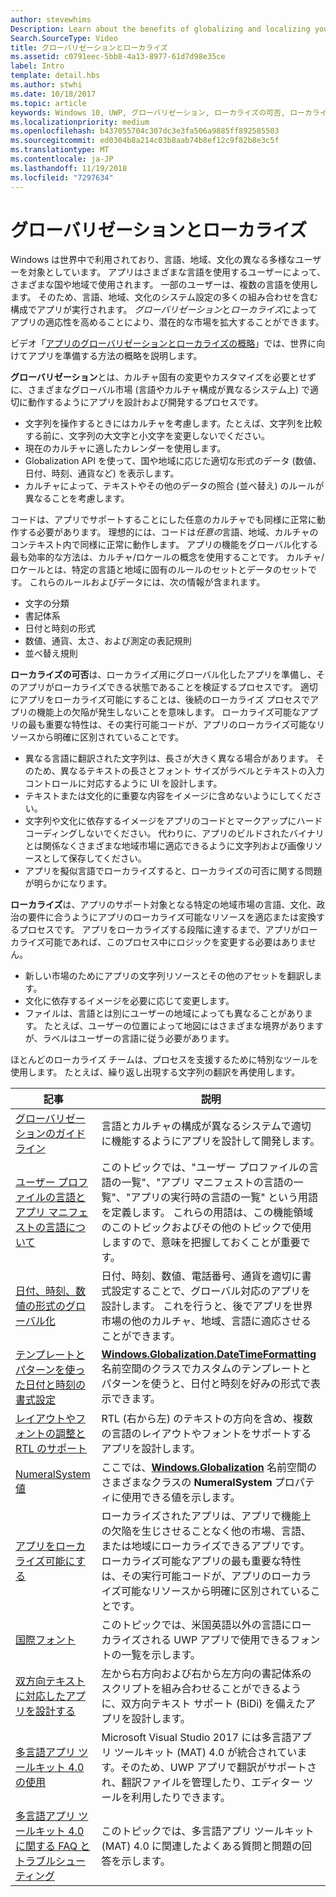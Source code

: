 ```yaml
---
author: stevewhims
Description: Learn about the benefits of globalizing and localizing your app, and exactly what these terms mean.
Search.SourceType: Video
title: グローバリゼーションとローカライズ
ms.assetid: c0791eec-5bb8-4a13-8977-61d7d98e35ce
label: Intro
template: detail.hbs
ms.author: stwhi
ms.date: 10/18/2017
ms.topic: article
keywords: Windows 10, UWP, グローバリゼーション, ローカライズの可否, ローカライズ
ms.localizationpriority: medium
ms.openlocfilehash: b437055704c307dc3e3fa506a9885ff892585503
ms.sourcegitcommit: ed0304b8a214c03b8aab74b8ef12c9f82b8e3c5f
ms.translationtype: MT
ms.contentlocale: ja-JP
ms.lasthandoff: 11/19/2018
ms.locfileid: "7297634"
---
```

# <a name="globalization-and-localization"></a>グローバリゼーションとローカライズ

Windows は世界中で利用されており、言語、地域、文化の異なる多様なユーザーを対象としています。 アプリはさまざまな言語を使用するユーザーによって、さまざまな国や地域で使用されます。 一部のユーザーは、複数の言語を使用します。 そのため、言語、地域、文化のシステム設定の多くの組み合わせを含む構成でアプリが実行されます。 *グローバリゼーション*と*ローカライズ*によってアプリの適応性を高めることにより、潜在的な市場を拡大することができます。

ビデオ「[アプリのグローバリゼーションとローカライズの概略](https://channel9.msdn.com/Blogs/One-Dev-Minute/Introduction-to-globalization-and-localization)」では、世界に向けてアプリを準備する方法の概略を説明します。

**グローバリゼーション**とは、カルチャ固有の変更やカスタマイズを必要とせずに、さまざまなグローバル市場 (言語やカルチャ構成が異なるシステム上) で適切に動作するようにアプリを設計および開発するプロセスです。

- 文字列を操作するときにはカルチャを考慮します。たとえば、文字列を比較する前に、文字列の大文字と小文字を変更しないでください。
- 現在のカルチャに適したカレンダーを使用します。
- Globalization API を使って、国や地域に応じた適切な形式のデータ (数値、日付、時刻、通貨など) を表示します。
- カルチャによって、テキストやその他のデータの照合 (並べ替え) のルールが異なることを考慮します。

コードは、アプリでサポートすることにした任意のカルチャでも同様に正常に動作する必要があります。 理想的には、コードは*任意の*言語、地域、カルチャのコンテキスト内で同様に正常に動作します。 アプリの機能をグローバル化する最も効率的な方法は、カルチャ/ロケールの概念を使用することです。 カルチャ/ロケールとは、特定の言語と地域に固有のルールのセットとデータのセットです。 これらのルールおよびデータには、次の情報が含まれます。

- 文字の分類
- 書記体系
- 日付と時刻の形式
- 数値、通貨、太さ、および測定の表記規則
- 並べ替え規則

**ローカライズの可否**は、ローカライズ用にグローバル化したアプリを準備し、そのアプリがローカライズできる状態であることを検証するプロセスです。 適切にアプリをローカライズ可能にすることは、後続のローカライズ プロセスでアプリの機能上の欠陥が発生しないことを意味します。 ローカライズ可能なアプリの最も重要な特性は、その実行可能コードが、アプリのローカライズ可能なリソースから明確に区別されていることです。

- 異なる言語に翻訳された文字列は、長さが大きく異なる場合があります。 そのため、異なるテキストの長さとフォント サイズがラベルとテキストの入力コントロールに対応するように UI を設計します。
- テキストまたは文化的に重要な内容をイメージに含めないようにしてください。
- 文字列や文化に依存するイメージをアプリのコードとマークアップにハードコーディングしないでください。 代わりに、アプリのビルドされたバイナリとは関係なくさまざまな地域市場に適応できるように文字列および画像リソースとして保存してください。
- アプリを擬似言語でローカライズすると、ローカライズの可否に関する問題が明らかになります。

**ローカライズ**は、アプリのサポート対象となる特定の地域市場の言語、文化、政治の要件に合うようにアプリのローカライズ可能なリソースを適応または変換するプロセスです。 アプリをローカライズする段階に達するまで、アプリがローカライズ可能であれば、このプロセス中にロジックを変更する必要はありません。

- 新しい市場のためにアプリの文字列リソースとその他のアセットを翻訳します。
- 文化に依存するイメージを必要に応じて変更します。
- ファイルは、言語とは別にユーザーの地域によっても異なることがあります。 たとえば、ユーザーの位置によって地図にはさまざまな境界がありますが、ラベルはユーザーの言語に従う必要があります。

ほとんどのローカライズ チームは、プロセスを支援するために特別なツールを使用します。 たとえば、繰り返し出現する文字列の翻訳を再使用します。

| 記事 | 説明 |
|---------|-------------|
| [グローバリゼーションのガイドライン](guidelines-and-checklist-for-globalizing-your-app.md) | 言語とカルチャの構成が異なるシステムで適切に機能するようにアプリを設計して開発します。 |
| [ユーザー プロファイルの言語とアプリ マニフェストの言語について](manage-language-and-region.md) | このトピックでは、"ユーザー プロファイルの言語の一覧"、"アプリ マニフェストの言語の一覧"、"アプリの実行時の言語の一覧" という用語を定義します。 これらの用語は、この機能領域のこのトピックおよびその他のトピックで使用しますので、意味を把握しておくことが重要です。 |
| [日付、時刻、数値の形式のグローバル化](use-global-ready-formats.md) | 日付、時刻、数値、電話番号、通貨を適切に書式設定することで、グローバル対応のアプリを設計します。 これを行うと、後でアプリを世界市場の他のカルチャ、地域、言語に適応させることができます。 |
| [テンプレートとパターンを使った日付と時刻の書式設定](use-patterns-to-format-dates-and-times.md) | [**Windows.Globalization.DateTimeFormatting**](/uwp/api/windows.globalization.datetimeformatting?branch=live) 名前空間のクラスでカスタムのテンプレートとパターンを使うと、日付と時刻を好みの形式で表示できます。 |
| [レイアウトやフォントの調整と RTL のサポート](adjust-layout-and-fonts--and-support-rtl.md) | RTL (右から左) のテキストの方向を含め、複数の言語のレイアウトやフォントをサポートするアプリを設計します。 |
| [NumeralSystem 値](glob-numeralsystem-values.md) | ここでは、[**Windows.Globalization**](/uwp/api/windows.globalization?branch=live) 名前空間のさまざまなクラスの **NumeralSystem** プロパティに使用できる値を示します。 |
| [アプリをローカライズ可能にする](prepare-your-app-for-localization.md) | ローカライズされたアプリは、アプリで機能上の欠陥を生じさせることなく他の市場、言語、または地域にローカライズできるアプリです。 ローカライズ可能なアプリの最も重要な特性は、その実行可能コードが、アプリのローカライズ可能なリソースから明確に区別されていることです。 |
| [国際フォント](loc-international-fonts.md) | このトピックでは、米国英語以外の言語にローカライズされる UWP アプリで使用できるフォントの一覧を示します。 |
| [双方向テキストに対応したアプリを設計する](design-for-bidi-text.md) | 左から右方向および右から左方向の書記体系のスクリプトを組み合わせることができるように、双方向テキスト サポート (BiDi) を備えたアプリを設計します。 |
| [多言語アプリ ツールキット 4.0 の使用](use-mat.md) | Microsoft Visual Studio 2017 には多言語アプリ ツールキット (MAT) 4.0 が統合されています。そのため、UWP アプリで翻訳がサポートされ、翻訳ファイルを管理したり、エディター ツールを利用したりできます。 |
| [多言語アプリ ツールキット 4.0 に関する FAQ とトラブルシューティング](mat-faq-troubleshooting.md) | このトピックでは、多言語アプリ ツールキット (MAT) 4.0 に関連したよくある質問と問題の回答を示します。 |
